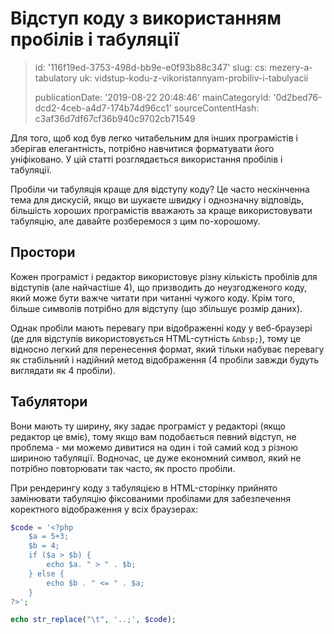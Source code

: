 Відступ коду з використанням пробілів і табуляції
=================================================

> id: '116f19ed-3753-498d-bb9e-e0f93b88c347'
> slug:
> 	cs: mezery-a-tabulatory
> 	uk: vidstup-kodu-z-vikoristannyam-probiliv-i-tabulyacii
> 
> publicationDate: '2019-08-22 20:48:46'
> mainCategoryId: '0d2bed76-dcd2-4ceb-a4d7-174b74d96cc1'
> sourceContentHash: c3af36d7df67cf36b940c9702cb71549

Для того, щоб код був легко читабельним для інших програмістів і зберігав елегантність, потрібно навчитися форматувати його уніфіковано. У цій статті розглядається використання пробілів і табуляції.

Пробіли чи табуляція краще для відступу коду? Це часто нескінченна тема для дискусій, якщо ви шукаєте швидку і однозначну відповідь, більшість хороших програмістів вважають за краще використовувати табуляцію, але давайте розберемося з цим по-хорошому.

Простори
----------------------

Кожен програміст і редактор використовує різну кількість пробілів для відступів (але найчастіше 4), що призводить до неузгодженого коду, який може бути важче читати при читанні чужого коду. Крім того, більше символів потрібно для відступу (що збільшує розмір даних).

Однак пробіли мають перевагу при відображенні коду у веб-браузері (де для відступів використовується HTML-сутність `&nbsp;`), тому це відносно легкий для перенесення формат, який тільки набуває перевагу як стабільний і надійний метод відображення (4 пробіли завжди будуть виглядати як 4 пробіли).

Табулятори
----------------------

Вони мають ту ширину, яку задає програміст у редакторі (якщо редактор це вміє), тому якщо вам подобається певний відступ, не проблема - ми можемо дивитися на один і той самий код з різною шириною табуляції. Водночас, це дуже економний символ, який не потрібно повторювати так часто, як просто пробіли.

При рендерингу коду з табуляцією в HTML-сторінку прийнято замінювати табуляцію фіксованими пробілами для забезпечення коректного відображення у всіх браузерах:

```php
$code = '<?php
    $a = 5+3;
    $b = 4;
    if ($a > $b) {
        echo $a. " > " . $b;
    } else {
        echo $b . " <= " . $a;
    }
?>';

echo str_replace("\t", '..;', $code);
```
